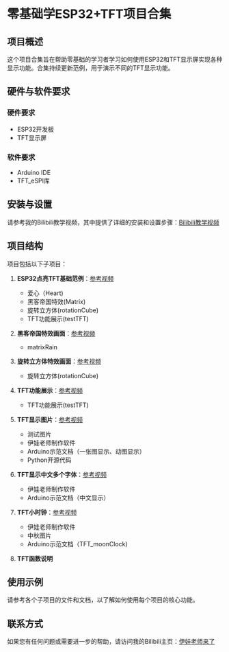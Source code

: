 # 零基础学ESP32+TFT项目合集

## 项目概述

这个项目合集旨在帮助零基础的学习者学习如何使用ESP32和TFT显示屏实现各种显示功能。合集持续更新范例，用于演示不同的TFT显示功能。

## 硬件与软件要求

### 硬件要求

- ESP32开发板
- TFT显示屏

### 软件要求

- Arduino IDE
- TFT_eSPI库

## 安装与设置

请参考我的Bilibili教学视频，其中提供了详细的安装和设置步骤：[Bilibili教学视频](https://space.bilibili.com/7503488)

## 项目结构

项目包括以下子项目：

1. **ESP32点亮TFT基础范例**：[参考视频](https://www.bilibili.com/video/BV1TN41117p5/?spm_id_from=333.999.0.0)
   - 爱心（Heart)
   - 黑客帝国特效(Matrix)
   - 旋转立方体(rotationCube)
   - TFT功能展示(testTFT)
   
2. **黑客帝国特效画面**：[参考视频](https://www.bilibili.com/video/BV1TN41117p5/?spm_id_from=333.999.0.0)
   - matrixRain
   
3. **旋转立方体特效画面**：[参考视频](https://www.bilibili.com/video/BV1C14y1d7Jy/?spm_id_from=333.788.recommend_more_video.-1&vd_source=b1394c3aac57c6527933240fc99ed4d7)
   - 旋转立方体(rotationCube)

4. **TFT功能展示**：[参考视频](https://www.bilibili.com/video/BV1TN41117p5/?spm_id_from=333.999.0.0)
   - TFT功能展示(testTFT)

5. **TFT显示图片**：[参考视频](https://www.bilibili.com/list/7503488?sid=3471585&desc=1&oid=231367027&bvid=BV1D8411m7GG)
   - 测试图片
   - 伊娃老师制作软件
   - Arduino示范文档（一张图显示、动图显示）
   - Python开源代码

6. **TFT显示中文多个字体**：[参考视频](https://www.bilibili.com/list/7503488?sid=3471585&desc=1&oid=575068000&bvid=BV1yz4y1u7eV)
   - 伊娃老师制作软件
   - Arduino示范文档（中文显示）

7. **TFT小时钟**：[参考视频](https://www.bilibili.com/list/7503488?sid=3471585&desc=1&oid=961454852&bvid=BV1EH4y1U7cH)
   - 伊娃老师制作软件
   - 中秋图片
   - Arduino示范文档（TFT_moonClock)

8. **TFT函数说明**


## 使用示例

请参考各个子项目的文件和文档，以了解如何使用每个项目的核心功能。

## 联系方式

如果您有任何问题或需要进一步的帮助，请访问我的Bilibili主页：[伊娃老师来了](https://space.bilibili.com/7503488)



